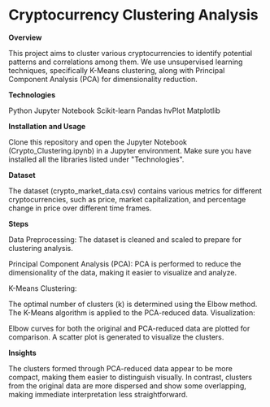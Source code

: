 # Cryptocurrency Clustering Analysis
**Overview**

This project aims to cluster various cryptocurrencies to identify potential patterns and correlations among them. We use unsupervised learning techniques, specifically K-Means clustering, along with Principal Component Analysis (PCA) for dimensionality reduction.

**Technologies**

Python
Jupyter Notebook
Scikit-learn
Pandas
hvPlot
Matplotlib

**Installation and Usage**

Clone this repository and open the Jupyter Notebook (Crypto_Clustering.ipynb) in a Jupyter environment. Make sure you have installed all the libraries listed under "Technologies".

**Dataset**

The dataset (crypto_market_data.csv) contains various metrics for different cryptocurrencies, such as price, market capitalization, and percentage change in price over different time frames.

**Steps**

Data Preprocessing: The dataset is cleaned and scaled to prepare for clustering analysis.

Principal Component Analysis (PCA): PCA is performed to reduce the dimensionality of the data, making it easier to visualize and analyze.

K-Means Clustering:

The optimal number of clusters (k) is determined using the Elbow method.
The K-Means algorithm is applied to the PCA-reduced data.
Visualization:

Elbow curves for both the original and PCA-reduced data are plotted for comparison.
A scatter plot is generated to visualize the clusters.

**Insights**

The clusters formed through PCA-reduced data appear to be more compact, making them easier to distinguish visually. In contrast, clusters from the original data are more dispersed and show some overlapping, making immediate interpretation less straightforward.
